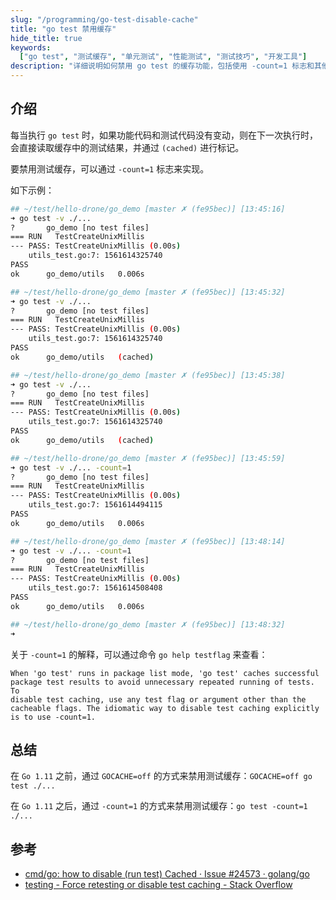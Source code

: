 ```yaml
---
slug: "/programming/go-test-disable-cache"
title: "go test 禁用缓存"
hide_title: true
keywords:
  ["go test", "测试缓存", "单元测试", "性能测试", "测试技巧", "开发工具"]
description: "详细说明如何禁用 go test 的缓存功能，包括使用 -count=1 标志和其他相关测试技巧"
---
```




## 介绍

每当执行 `go test` 时，如果功能代码和测试代码没有变动，则在下一次执行时，会直接读取缓存中的测试结果，并通过 `(cached)` 进行标记。

要禁用测试缓存，可以通过 `-count=1` 标志来实现。

如下示例：

```bash
## ~/test/hello-drone/go_demo [master ✗ (fe95bec)] [13:45:16]
➜ go test -v ./...               
?       go_demo [no test files]
=== RUN   TestCreateUnixMillis
--- PASS: TestCreateUnixMillis (0.00s)
    utils_test.go:7: 1561614325740
PASS
ok      go_demo/utils   0.006s

## ~/test/hello-drone/go_demo [master ✗ (fe95bec)] [13:45:32]
➜ go test -v ./...
?       go_demo [no test files]
=== RUN   TestCreateUnixMillis
--- PASS: TestCreateUnixMillis (0.00s)
    utils_test.go:7: 1561614325740
PASS
ok      go_demo/utils   (cached)

## ~/test/hello-drone/go_demo [master ✗ (fe95bec)] [13:45:38]
➜ go test -v ./...
?       go_demo [no test files]
=== RUN   TestCreateUnixMillis
--- PASS: TestCreateUnixMillis (0.00s)
    utils_test.go:7: 1561614325740
PASS
ok      go_demo/utils   (cached)

## ~/test/hello-drone/go_demo [master ✗ (fe95bec)] [13:45:59]
➜ go test -v ./... -count=1
?       go_demo [no test files]
=== RUN   TestCreateUnixMillis
--- PASS: TestCreateUnixMillis (0.00s)
    utils_test.go:7: 1561614494115
PASS
ok      go_demo/utils   0.006s

## ~/test/hello-drone/go_demo [master ✗ (fe95bec)] [13:48:14]
➜ go test -v ./... -count=1
?       go_demo [no test files]
=== RUN   TestCreateUnixMillis
--- PASS: TestCreateUnixMillis (0.00s)
    utils_test.go:7: 1561614508408
PASS
ok      go_demo/utils   0.006s

## ~/test/hello-drone/go_demo [master ✗ (fe95bec)] [13:48:32]
➜
```

关于 `-count=1` 的解释，可以通过命令 `go help testflag` 来查看：

```text
When 'go test' runs in package list mode, 'go test' caches successful
package test results to avoid unnecessary repeated running of tests. To
disable test caching, use any test flag or argument other than the
cacheable flags. The idiomatic way to disable test caching explicitly
is to use -count=1.
```

## 总结

在 `Go 1.11` 之前，通过 `GOCACHE=off` 的方式来禁用测试缓存：`GOCACHE=off go test ./...`

在 `Go 1.11` 之后，通过 `-count=1` 的方式来禁用测试缓存：`go test -count=1 ./...`

## 参考

*   [cmd/go: how to disable (run test) Cached · Issue #24573 · golang/go](https://github.com/golang/go/issues/24573)
*   [testing - Force retesting or disable test caching - Stack Overflow](https://stackoverflow.com/questions/48882691/force-retesting-or-disable-test-caching)

  

  


